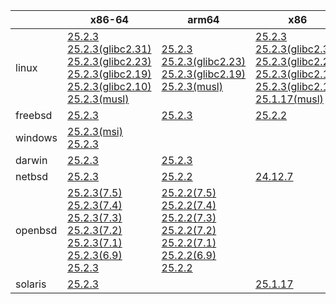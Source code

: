 ||x86-64|arm64|x86|ppc64le|armv7|armel|
| --- | --- | --- | --- | --- | --- | --- |
|linux|[25.2.3](https://github.com/roswell/sbcl_head/releases/download/25.2.3/sbcl-25.2.3-x86-64-linux-binary.tar.bz2)<br />[25.2.3(glibc2.31)](https://github.com/roswell/sbcl_head/releases/download/25.2.3/sbcl-25.2.3-x86-64-linux-glibc2.31-binary.tar.bz2)<br />[25.2.3(glibc2.23)](https://github.com/roswell/sbcl_head/releases/download/25.2.3/sbcl-25.2.3-x86-64-linux-glibc2.23-binary.tar.bz2)<br />[25.2.3(glibc2.19)](https://github.com/roswell/sbcl_head/releases/download/25.2.3/sbcl-25.2.3-x86-64-linux-glibc2.19-binary.tar.bz2)<br />[25.2.3(glibc2.10)](https://github.com/roswell/sbcl_head/releases/download/25.2.3/sbcl-25.2.3-x86-64-linux-glibc2.10-binary.tar.bz2)<br />[25.2.3(musl)](https://github.com/roswell/sbcl_head/releases/download/25.2.3/sbcl-25.2.3-x86-64-linux-musl-binary.tar.bz2)<br />|[25.2.3](https://github.com/roswell/sbcl_head/releases/download/25.2.3/sbcl-25.2.3-arm64-linux-binary.tar.bz2)<br />[25.2.3(glibc2.23)](https://github.com/roswell/sbcl_head/releases/download/25.2.3/sbcl-25.2.3-arm64-linux-glibc2.23-binary.tar.bz2)<br />[25.2.3(glibc2.19)](https://github.com/roswell/sbcl_head/releases/download/25.2.3/sbcl-25.2.3-arm64-linux-glibc2.19-binary.tar.bz2)<br />[25.2.3(musl)](https://github.com/roswell/sbcl_head/releases/download/25.2.3/sbcl-25.2.3-arm64-linux-musl-binary.tar.bz2)<br />|[25.2.3](https://github.com/roswell/sbcl_head/releases/download/25.2.3/sbcl-25.2.3-x86-linux-binary.tar.bz2)<br />[25.2.3(glibc2.31)](https://github.com/roswell/sbcl_head/releases/download/25.2.3/sbcl-25.2.3-x86-linux-glibc2.31-binary.tar.bz2)<br />[25.2.3(glibc2.23)](https://github.com/roswell/sbcl_head/releases/download/25.2.3/sbcl-25.2.3-x86-linux-glibc2.23-binary.tar.bz2)<br />[25.2.3(glibc2.19)](https://github.com/roswell/sbcl_head/releases/download/25.2.3/sbcl-25.2.3-x86-linux-glibc2.19-binary.tar.bz2)<br />[25.2.3(glibc2.10)](https://github.com/roswell/sbcl_head/releases/download/25.2.3/sbcl-25.2.3-x86-linux-glibc2.10-binary.tar.bz2)<br />[25.1.17(musl)](https://github.com/roswell/sbcl_head/releases/download/25.1.17/sbcl-25.1.17-x86-linux-musl-binary.tar.bz2)<br />|[25.2.3](https://github.com/roswell/sbcl_head/releases/download/25.2.3/sbcl-25.2.3-ppc64le-linux-binary.tar.bz2)<br />[25.2.3(glibc2.23)](https://github.com/roswell/sbcl_head/releases/download/25.2.3/sbcl-25.2.3-ppc64le-linux-glibc2.23-binary.tar.bz2)<br />[25.2.3(glibc2.19)](https://github.com/roswell/sbcl_head/releases/download/25.2.3/sbcl-25.2.3-ppc64le-linux-glibc2.19-binary.tar.bz2)<br />|[25.2.2](https://github.com/roswell/sbcl_head/releases/download/25.2.2/sbcl-25.2.2-armv7-linux-binary.tar.bz2)<br />|[25.1.17](https://github.com/roswell/sbcl_head/releases/download/25.1.17/sbcl-25.1.17-armel-linux-binary.tar.bz2)<br />|
|freebsd|[25.2.3](https://github.com/roswell/sbcl_head/releases/download/25.2.3/sbcl-25.2.3-x86-64-freebsd-binary.tar.bz2)<br />|[25.2.3](https://github.com/roswell/sbcl_head/releases/download/25.2.3/sbcl-25.2.3-arm64-freebsd-binary.tar.bz2)<br />|[25.2.2](https://github.com/roswell/sbcl_head/releases/download/25.2.2/sbcl-25.2.2-x86-freebsd-binary.tar.bz2)<br />||||
|windows|[25.2.3(msi)](https://github.com/roswell/sbcl_head/releases/download/25.2.3/sbcl-25.2.3-x86-64-windows-binary.msi)<br />[25.2.3](https://github.com/roswell/sbcl_head/releases/download/25.2.3/sbcl-25.2.3-x86-64-windows-binary.tar.bz2)<br />||||||
|darwin|[25.2.3](https://github.com/roswell/sbcl_head/releases/download/25.2.3/sbcl-25.2.3-x86-64-darwin-binary.tar.bz2)<br />|[25.2.3](https://github.com/roswell/sbcl_head/releases/download/25.2.3/sbcl-25.2.3-arm64-darwin-binary.tar.bz2)<br />|||||
|netbsd|[25.2.3](https://github.com/roswell/sbcl_head/releases/download/25.2.3/sbcl-25.2.3-x86-64-netbsd-binary.tar.bz2)<br />|[25.2.2](https://github.com/roswell/sbcl_head/releases/download/25.2.2/sbcl-25.2.2-arm64-netbsd-binary.tar.bz2)<br />|[24.12.7](https://github.com/roswell/sbcl_head/releases/download/24.12.7/sbcl-24.12.7-x86-netbsd-binary.tar.bz2)<br />||||
|openbsd|[25.2.3(7.5)](https://github.com/roswell/sbcl_head/releases/download/25.2.3/sbcl-25.2.3-x86-64-openbsd-7.5-binary.tar.bz2)<br />[25.2.3(7.4)](https://github.com/roswell/sbcl_head/releases/download/25.2.3/sbcl-25.2.3-x86-64-openbsd-7.4-binary.tar.bz2)<br />[25.2.3(7.3)](https://github.com/roswell/sbcl_head/releases/download/25.2.3/sbcl-25.2.3-x86-64-openbsd-7.3-binary.tar.bz2)<br />[25.2.3(7.2)](https://github.com/roswell/sbcl_head/releases/download/25.2.3/sbcl-25.2.3-x86-64-openbsd-7.2-binary.tar.bz2)<br />[25.2.3(7.1)](https://github.com/roswell/sbcl_head/releases/download/25.2.3/sbcl-25.2.3-x86-64-openbsd-7.1-binary.tar.bz2)<br />[25.2.3(6.9)](https://github.com/roswell/sbcl_head/releases/download/25.2.3/sbcl-25.2.3-x86-64-openbsd-6.9-binary.tar.bz2)<br />[25.2.3](https://github.com/roswell/sbcl_head/releases/download/25.2.3/sbcl-25.2.3-x86-64-openbsd-binary.tar.bz2)<br />|[25.2.2(7.5)](https://github.com/roswell/sbcl_head/releases/download/25.2.2/sbcl-25.2.2-arm64-openbsd-7.5-binary.tar.bz2)<br />[25.2.2(7.4)](https://github.com/roswell/sbcl_head/releases/download/25.2.2/sbcl-25.2.2-arm64-openbsd-7.4-binary.tar.bz2)<br />[25.2.2(7.3)](https://github.com/roswell/sbcl_head/releases/download/25.2.2/sbcl-25.2.2-arm64-openbsd-7.3-binary.tar.bz2)<br />[25.2.2(7.2)](https://github.com/roswell/sbcl_head/releases/download/25.2.2/sbcl-25.2.2-arm64-openbsd-7.2-binary.tar.bz2)<br />[25.2.2(7.1)](https://github.com/roswell/sbcl_head/releases/download/25.2.2/sbcl-25.2.2-arm64-openbsd-7.1-binary.tar.bz2)<br />[25.2.2(6.9)](https://github.com/roswell/sbcl_head/releases/download/25.2.2/sbcl-25.2.2-arm64-openbsd-6.9-binary.tar.bz2)<br />[25.2.2](https://github.com/roswell/sbcl_head/releases/download/25.2.2/sbcl-25.2.2-arm64-openbsd-binary.tar.bz2)<br />|||||
|solaris|[25.2.3](https://github.com/roswell/sbcl_head/releases/download/25.2.3/sbcl-25.2.3-x86-64-solaris-binary.tar.bz2)<br />||[25.1.17](https://github.com/roswell/sbcl_head/releases/download/25.1.17/sbcl-25.1.17-x86-solaris-binary.tar.bz2)<br />||||
